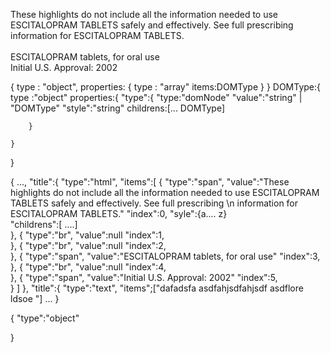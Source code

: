 These highlights do not include all the information needed to use ESCITALOPRAM TABLETS safely and effectively. See full prescribing information for ESCITALOPRAM TABLETS.<br/>
      <br/>ESCITALOPRAM tablets, for oral use<br/>Initial U.S. Approval: 2002

{
    type : "object",
    properties: {
        type : "array"
        items:DOMType
    }
}
DOMType:{
    type :"object"
    properties:{
        "type":{
            "type:"domNode"
            "value":"string" | "DOMType"
            "style":"string"
            childrens:[... DOMType]

        }

    }
}

{
    ...,
    "title":{ "type":"html",
        "items":[
        {
            "type":"span",
             "value":"These highlights do not include all the information needed to use ESCITALOPRAM TABLETS safely and effectively. See full prescribing \n
             information for ESCITALOPRAM TABLETS." 
             "index":0, 
             "syle":{a.... z}  
             "childrens":[ ....]         
        },
        {
            "type":"br",
            "value":null
            "index":1,    
        },
        {
            "type":"br",
            "value":null
            "index":2,    
        },
        {
            "type":"span",
            "value":"ESCITALOPRAM tablets, for oral use"
            "index":3,    
        }, 
        {
            "type":"br",
            "value":null
             "index":4,    
        },
        {
            "type":"span",
            "value":"Initial U.S. Approval: 2002"
            "index":5,    
        }
    ]
    },
    "title":{ "type":"text", "items";["dafadsfa asdfahjsdfahjsdf asdflore ldsoe "]
    ...
}

{
    "type":"object"
    
}